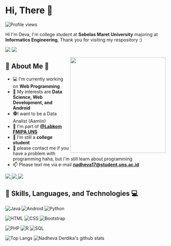# Hi, There 👋

![Profile views](https://gpvc.arturio.dev/nadheva) 

Hi I'm Deva, I'm college student at **Sebelas Maret University** majoring at **Informatics Engineering**, Thank you for visiting my respository :)

<p>
  <a><img src="https://img.shields.io/badge/windows-black?logo=windows&logoColor=blue&style=for-the-badge" /></a>
  <a><img src="https://img.shields.io/badge/android-%23FF5722.svg?logo=android&logoColor=green&style=for-the-badge" /></a>
</p>
<img width="300" align="right" src="https://imgbin.com/png/jBgPKBsn/spongebob-squarepants-the-broadway-musical-patrick-star-sandy-cheeks-squidward-tentacles-png">

## 📝 About Me 💬 
- 💻 I’m currently working on **Web Programming**
- 🤔 My interests are **Data Science, Web Development, and Android**
- 🕵️‍I want to be a Data Analist (Aamiin)
- 👯 I'm part of [**@Labkom FMIPA UNS**](https://github.com/labkom-mipa-uns)
- 💼 I’m still a **college student**
- 💬 please contact me if you have a problem with programming haha, but i'm still learn about programming 
- 📫 Please text me via e-mail **nadheva17@student.uns.ac.id**
<p>
  <a href="https://wa.me/6285735691018?text=Assalamualaikum">
    <img src="https://img.shields.io/badge/WHATSAPP-%2325D366.svg?&style=for-the-badge&logo=whatsapp&logoColor=black" />    
  </a>
  <a href="https://instagram.com/thelifeofdeva">
    <img src="https://img.shields.io/badge/instagram-%23E4405F.svg?&style=for-the-badge&logo=instagram&logoColor=black" />        
  </a>
  <a href="mailto:nadheva17@student.uns.ac.id">
    <img src="https://img.shields.io/badge/gmail-D14836?&style=for-the-badge&logo=gmail&logoColor=black" />
  </a>
</p>

## 🚀 Skills, Languages, and Technologies 💻 
![Java](https://img.shields.io/badge/java-%23ED8B00.svg?&style=for-the-badge&logo=java&logoColor=white) ![Android](https://img.shields.io/badge/Android-3DDC84?logo=android&logoColor=white&style=for-the-badge) ![Python](https://img.shields.io/badge/python%20-%2314354C.svg?&style=for-the-badge&logo=python&logoColor=white) 

![HTML](https://img.shields.io/badge/html5%20-%23E34F26.svg?&style=for-the-badge&logo=html5&logoColor=white) ![CSS](https://img.shields.io/badge/css3%20-%231572B6.svg?&style=for-the-badge&logo=css3&logoColor=white) ![Bootstrap](https://img.shields.io/badge/bootstrap%20-%23563D7C.svg?&style=for-the-badge&logo=bootstrap&logoColor=white) 

![PHP](https://img.shields.io/badge/php-%23777BB4.svg?&style=for-the-badge&logo=php&logoColor=white) ![R](https://img.shields.io/badge/r%20-%23323330.svg?&style=for-the-badge&logo=r&logoColor=%23F7DF1E) ![SQL](https://img.shields.io/badge/sql%20-%2320232a.svg?&style=for-the-badge&logo=sql&logoColor=%2361DAFB) 

![Top Langs](https://github-readme-stats.vercel.app/api/top-langs/?username=nadheva&layout=compact&theme=bluesky)
![Nadheva Derdika's github stats](https://github-readme-stats.vercel.app/api?username=nadheva&show_icons=true&theme=bluesea)


